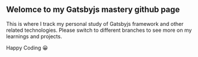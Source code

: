 ## Welomce to my Gatsbyjs mastery github page

This is where I track my personal study of Gatsbyjs  framework and other related technologies. Please switch to different branches to see more on my learnings and projects.

Happy Coding 😀